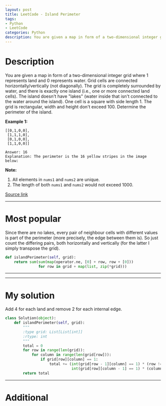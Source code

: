 ```yaml
---
layout: post
title: LeetCode - Island Perimeter
tags:
- Python
- LeetCode
categories: Python
description: You are given a map in form of a two-dimensional integer grid where 1 represents land and 0 represents water. Grid cells are connected horizontally/vertically (not diagonally). The grid is completely surrounded by water, and there is exactly one island (i.e., one or more connected land cells). The island doesn't have "lakes" (water inside that isn't connected to the water around the island). One cell is a square with side length 1. The grid is rectangular, width and height don't exceed 100. Determine the perimeter of the island.
---
```



# Description
You are given a map in form of a two-dimensional integer grid where 1 represents land and 0 represents water. Grid cells are connected horizontally/vertically (not diagonally). The grid is completely surrounded by water, and there is exactly one island (i.e., one or more connected land cells). The island doesn't have "lakes" (water inside that isn't connected to the water around the island). One cell is a square with side length 1. The grid is rectangular, width and height don't exceed 100. Determine the perimeter of the island.

**Example 1:**

```
[[0,1,0,0],
 [1,1,1,0],
 [0,1,0,0],
 [1,1,0,0]]

Answer: 16
Explanation: The perimeter is the 16 yellow stripes in the image below:
```


**Note:**
1. All elements in `nums1` and `nums2` are unique.
2. The length of both `nums1` and `nums2` would not exceed 1000.

[Source link](https://leetcode.com/problems/next-greater-element-i/#/description)

__________

# Most popular

Since there are no lakes, every pair of neighbour cells with different values is part of the perimeter (more precisely, the edge between them is). So just count the differing pairs, both horizontally and vertically (for the latter I simply transpose the grid).

```python
def islandPerimeter(self, grid):
    return sum(sum(map(operator.ne, [0] + row, row + [0]))
               for row in grid + map(list, zip(*grid)))

```

__________

__________

# My solution

Add 4 for each land and remove 2 for each internal edge.

```python
class Solution(object):
    def islandPerimeter(self, grid):
        """
        :type grid: List[List[int]]
        :rtype: int
        """
        total = 0
        for row in range(len(grid)):
            for column in range(len(grid[row])):
                if grid[row][column] == 1:
                    total += (int(grid[row - 1][column] == 1) * (row != 0) +
                              int(grid[row][column - 1] == 1) * (column != 0)) * (-2) + 4
        return total

```


__________
# Additional
